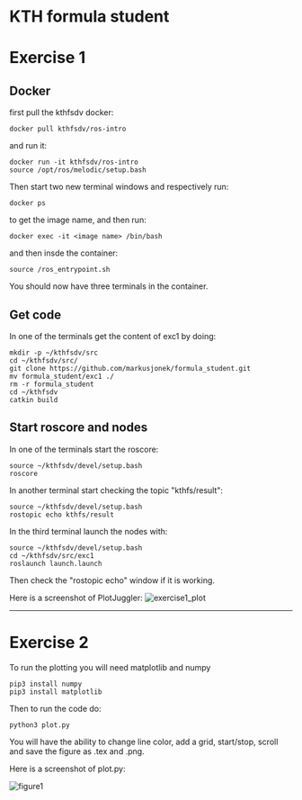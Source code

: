 # KTH formula student

# Exercise 1
## Docker
first pull the kthfsdv docker:
```
docker pull kthfsdv/ros-intro
```
and run it:
```
docker run -it kthfsdv/ros-intro
source /opt/ros/melodic/setup.bash
```
Then start two new terminal windows and respectively run:
````
docker ps
````
to get the image name, and then run:
````
docker exec -it <image name> /bin/bash
````
and then insde the container:
```
source /ros_entrypoint.sh
```
You should now have three terminals in the container.
## Get code
In one of the terminals get the content of exc1 by doing:
```
mkdir -p ~/kthfsdv/src
cd ~/kthfsdv/src/
git clone https://github.com/markusjonek/formula_student.git
mv formula_student/exc1 ./
rm -r formula_student
cd ~/kthfsdv
catkin build
```
## Start roscore and nodes
In one of the terminals start the roscore:
```
source ~/kthfsdv/devel/setup.bash
roscore
```
In another terminal start checking the topic "kthfs/result":
```
source ~/kthfsdv/devel/setup.bash
rostopic echo kthfs/result
```
In the third terminal launch the nodes with:
```
source ~/kthfsdv/devel/setup.bash
cd ~/kthfsdv/src/exc1
roslaunch launch.launch
```
Then check the "rostopic echo" window if it is working.


Here is a screenshot of PlotJuggler:
![exercise1_plot](https://user-images.githubusercontent.com/17691221/163716334-0ec68367-8a8b-4977-9a72-8f2e1e72ebe0.png)
___
# Exercise 2
To run the plotting you will need matplotlib and numpy
````
pip3 install numpy
pip3 install matplotlib
````
Then to run the code do:
````
python3 plot.py
````
You will have the ability to change line color, add a grid, start/stop, scroll and save the figure as .tex and .png.


Here is a screenshot of plot.py:


![figure1](https://user-images.githubusercontent.com/17691221/163770054-80a46d23-5a3e-4cbc-9d23-cf9997f22a04.png)
